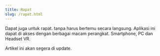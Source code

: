 ```yaml
---
title: Rapat
slug: /rapat.html
---
```


Dapat juga untuk rapat. tanpa harus bertemu secara langsung. Aplikasi ini dapat di akses dengan berbagai macam perangkat. Smartphone, PC dan Headset VR.

Artikel ini akan segera di update.